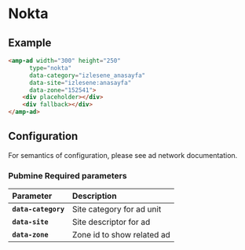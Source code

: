 <!---
Copyright 2015 The AMP HTML Authors. All Rights Reserved.

Licensed under the Apache License, Version 2.0 (the "License");
you may not use this file except in compliance with the License.
You may obtain a copy of the License at

      http://www.apache.org/licenses/LICENSE-2.0

Unless required by applicable law or agreed to in writing, software
distributed under the License is distributed on an "AS-IS" BASIS,
WITHOUT WARRANTIES OR CONDITIONS OF ANY KIND, either express or implied.
See the License for the specific language governing permissions and
limitations under the License.
-->

# Nokta

## Example

```html
<amp-ad width="300" height="250" 
	  type="nokta" 
	  data-category="izlesene_anasayfa" 
	  data-site="izlesene:anasayfa" 
	  data-zone="152541">
    <div placeholder></div>
    <div fallback></div>
</amp-ad>
```


## Configuration

For semantics of configuration, please see ad network documentation.

### Pubmine Required parameters

| Parameter     | Description |
|:------------- |:-------------|
| **`data-category`**     | Site category for ad unit |
| **`data-site`**    | Site descriptor for ad |
| **`data-zone`**    | Zone id to show related ad  |
